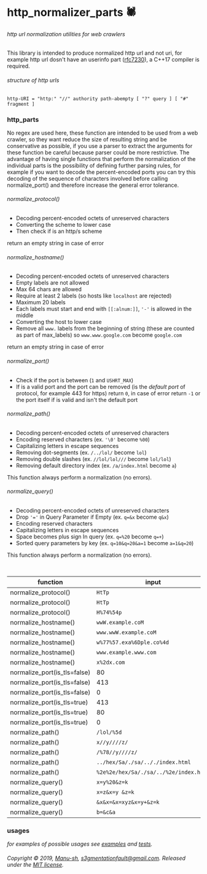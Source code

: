 # http_normalizer_parts :spider:
###### http url normalization utilities for web crawlers 

This library is intended to produce normalized http url and not uri, for example http url dosn't have an userinfo part ([rfc7230](https://tools.ietf.org/html/rfc7230)), a C++17 compiler is required.

###### structure of http urls

```
http-URI = "http:" "//" authority path-abempty [ "?" query ] [ "#" fragment ]
```

### http_parts
No regex are used here, these function are intended to be used from a web  crawler, so they want reduce the size of resulting string and be conservative as possible, if you use a parser to extract the arguments for these function be careful because parser could be more restrictive. The advantage of having single functions that perform the normalization of the individual parts is the possibility of defining further parsing rules, for example if you want to decode the percent-encoded ports you can try this decoding of the sequence of characters involved before calling normalize_port() and therefore increase the general error tolerance.
<br>

###### normalize_protocol()
* Decoding percent-encoded octets of unreserved characters
* Converting the scheme to lower case
* Then check if is an http/s scheme

return an empty string in case of error

###### normalize_hostname()
* Decoding percent-encoded octets of unreserved characters
* Empty labels are not allowed
* Max 64 chars are allowed
* Require at least 2 labels (so hosts like `localhost` are rejected)
* Maximum 20 labels
* Each labels must start and end with `[[:alnum:]]`, `'-'` is allowed in the middle
* Converting the host to lower case
* Remove all `www.` labels from the beginning of string (these are counted as part of  max_labels) so `www.www.google.com` become `google.com`

return an empty string in case of error

###### normalize_port()
* Check if the port is between (`1` and `USHRT_MAX`)
* If is a valid port and the port can be removed (is the *default port* of protocol, for example 443 for https) return `0`, in case of error return `-1`
or the port itself if is valid and isn't the default port


###### normalize_path()
* Decoding percent-encoded octets of unreserved characters
* Encoding reserved characters (ex. `'\0'` become `%00`)
* Capitalizing letters in escape sequences
* Removing dot-segments (ex. `/../lol/` become `lol`)
* Removing double slashes (ex. `//lol/lol///` become `lol/lol`)
* Removing default directory index (ex. `/a/index.html`  become `a`)

This function always perform a normalization (no errors).

###### normalize_query()
* Decoding percent-encoded octets of unreserved characters
* Drop `'='` in Query Parameter if Empty (ex. `q=&x` become `q&x`)
* Encoding reserved characters
* Capitalizing letters in escape sequences
* Space becomes plus sign In query (ex. `q=%20` become `q=+`)
* Sorted query parameters by key (ex. `q=10&q=20&a=1` become `a=1&q=20`)

This function always perform a normalization (no errors).

<br>

function|input|output
|---|---|---|
normalize_protocol()|`HtTp`| `http`
normalize_protocol()|`HtTp` | `http`
normalize_protocol()|`H%74%54p` | `http`
normalize_hostname()|`wwW.example.coM` | `example.com`
normalize_hostname()|`www.wwW.example.coM` | `example.com`
normalize_hostname()|`w%77%57.exa%6Dple.co%4d` | `example.com`
normalize_hostname()|`www.example.www.com` | `example.www.com`
normalize_hostname()|`x%2dx.com` | `x-x.com`
normalize_port(is_tls=false)|80|0
normalize_port(is_tls=false)|413|413
normalize_port(is_tls=false)|0|-1
normalize_port(is_tls=true)|413|0
normalize_port(is_tls=true)|80|80
normalize_port(is_tls=true)|0|-1
normalize_path()| `/lol/%5d` | `lol/%5D`
normalize_path()| `x//y////z/` | `x/y/z`
normalize_path()| `/%78//y////z/` | `x/y/z`
normalize_path()| `../hex/Sa/./sa/.././index.html` | `hex/Sa/sa`
normalize_path()| `%2e%2e/hex/Sa/./sa/../%2e/index.html` | `hex/Sa/sa`
normalize_query()|`x=y%20&z=k` | `x=y+&z=k`
normalize_query()|`x=z&x=y &z=k` | `x=y+&z=k`
normalize_query()|`&x&x=&x=xyz&x=y+&z=k` | `x=y+&z=k`
normalize_query()|`b=&c&a` | `a&b&c`


### usages
*for examples of possible usages see [examples](examples) and [tests](is_tls=false_parts/tests).*

###### Copyright © 2019, [Manu-sh](https://github.com/Manu-sh), s3gmentationfault@gmail.com. Released under the [MIT license](LICENSE).
